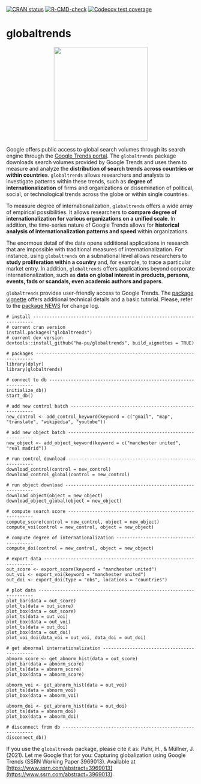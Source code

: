 <!-- badges: start -->
[![CRAN status](https://www.r-pkg.org/badges/version/globaltrends)](https://CRAN.R-project.org/package=globaltrends)
[![R-CMD-check](https://github.com/ha-pu/globaltrends/workflows/R-CMD-check/badge.svg)](https://github.com/ha-pu/globaltrends/actions)
[![Codecov test coverage](https://codecov.io/gh/ha-pu/globaltrends/branch/master/graph/badge.svg)](https://app.codecov.io/gh/ha-pu/globaltrends?branch=master)
<!-- badges: end -->

# globaltrends

<p align="center">
  <img src="https://www.uibk.ac.at/smt/international-management/bilder/research/hex-globaltrends.png" width="250" height="250">
</p>

Google offers public access to global search volumes through its search engine through the [Google Trends portal](https://trends.google.com/trends/). The `globaltrends` package downloads search volumes provided by Google Trends and uses them to measure and analyze the **distribution of search trends across countries or within countries**. `globaltrends` allows researchers and analysts to investigate patterns within these trends, such as **degree of internationalization** of firms and organizations or dissemination of political, social, or technological trends across the globe or within single countries.  

To measure degree of internationalization, `globaltrends` offers a wide array of empirical possibilities. It allows researchers to **compare degree of internationalization for various organizations on a unified scale**. In addition, the time-series nature of Google Trends allows for **historical analysis of internationalization patterns and speed** within organizations.  

The enormous detail of the data opens additional applications in research that are impossible with traditional measures of internationalization. For instance, using `globaltrends` on a subnational level allows researchers to **study proliferation within a country** and, for example, to trace a particular market entry. In addition, `globaltrends` offers applications beyond corporate internationalization, such as **data on global interest in products, persons, events, fads or scandals, even academic authors and papers**. 

`globaltrends` provides user-friendly access to Google Trends. The [package vignette](https://github.com/ha-pu/globaltrends/blob/master/globaltrends_Vignette.pdf) offers additional technical details and a basic tutorial. Please, refer to the [package NEWS](https://github.com/ha-pu/globaltrends/blob/master/NEWS.md) for change log.

````
# install ----------------------------------------------------------------------
# current cran version
install.packages("globaltrends")
# current dev version
devtools::install_github("ha-pu/globaltrends", build_vignettes = TRUE)

# packages ---------------------------------------------------------------------
library(dplyr)
library(globaltrends)

# connect to db ----------------------------------------------------------------
initialize_db()
start_db()

# add new control batch --------------------------------------------------------
new_control <- add_control_keyword(keyword = c("gmail", "map", "translate", "wikipedia", "youtube"))

# add new object batch ---------------------------------------------------------
new_object <- add_object_keyword(keyword = c("manchester united", "real madrid"))

# run control download ---------------------------------------------------------
download_control(control = new_control)
download_control_global(control = new_control)

# run object download ----------------------------------------------------------
download_object(object = new_object)
download_object_global(object = new_object)

# compute search score ---------------------------------------------------------
compute_score(control = new_control, object = new_object)
compute_voi(control = new_control, object = new_object)

# compute degree of internationalization ---------------------------------------
compute_doi(control = new_control, object = new_object)

# export data ------------------------------------------------------------------
out_score <- export_score(keyword = "manchester united")
out_voi <- export_voi(keyword = "manchester united")
out_doi <- export_doi(type = "obs", locations = "countries")

# plot data --------------------------------------------------------------------
plot_bar(data = out_score)
plot_ts(data = out_score)
plot_box(data = out_score)
plot_ts(data = out_voi)
plot_box(data = out_voi)
plot_ts(data = out_doi)
plot_box(data = out_doi)
plot_voi_doi(data_voi = out_voi, data_doi = out_doi)

# get abnormal internationalization --------------------------------------------
abnorm_score <- get_abnorm_hist(data = out_score)
plot_bar(data = abnorm_score)
plot_ts(data = abnorm_score)
plot_box(data = abnorm_score)

abnorm_voi <- get_abnorm_hist(data = out_voi)
plot_ts(data = abnorm_voi)
plot_box(data = abnorm_voi)

abnorm_doi <- get_abnorm_hist(data = out_doi)
plot_ts(data = abnorm_doi)
plot_box(data = abnorm_doi)

# disconnect from db -----------------------------------------------------------
disconnect_db()
````

If you use the `globaltrends` package, please cite it as:
Puhr, H., & Müllner, J. (2021). Let me Google that for you: Capturing globalization using Google Trends (SSRN Working Paper 3969013). Available at [https://www.ssrn.com/abstract=3969013](https://www.ssrn.com/abstract=3969013).
